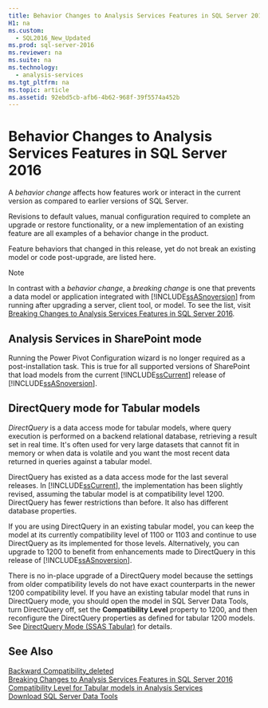 ```yaml
---
title: Behavior Changes to Analysis Services Features in SQL Server 2016
H1: na
ms.custom: 
  - SQL2016_New_Updated
ms.prod: sql-server-2016
ms.reviewer: na
ms.suite: na
ms.technology: 
  - analysis-services
ms.tgt_pltfrm: na
ms.topic: article
ms.assetid: 92ebd5cb-afb6-4b62-968f-39f5574a452b
---
```

# Behavior Changes to Analysis Services Features in SQL Server 2016
  A *behavior change* affects how features work or interact in the current version as compared to earlier versions of SQL Server.  
  
 Revisions to  default values, manual configuration required to complete an upgrade or restore functionality, or a new implementation of an existing feature are all examples of a behavior change in the product.  
  
 Feature behaviors that changed in this release, yet do not break an existing model or code post\-upgrade, are listed here.  
  
> [!NOTE]  
>  In contrast with a *behavior change*, a *breaking change* is one that prevents a data model or application integrated with [!INCLUDE[ssASnoversion](../../Token/Other/ssASnoversion_md.md)] from running after upgrading a server, client tool, or model. To see the list, visit [Breaking Changes to Analysis Services Features in SQL Server 2016](../../Topics/TopicNameNotContainA/Breaking-Changes-to-Analysis-Services-Features-in-SQL-Server-2016.md).  
  
## Analysis Services in SharePoint mode  
 Running the Power Pivot Configuration wizard is no longer required as a post\-installation task. This is true for all supported versions of SharePoint that load models from the  current [!INCLUDE[ssCurrent](../../Token/Other/ssCurrent_md.md)] release of [!INCLUDE[ssASnoversion](../../Token/Other/ssASnoversion_md.md)].  
  
## DirectQuery mode for Tabular models  
 *DirectQuery* is a data access mode for tabular models, where query execution is performed on a backend relational database, retrieving a result set in real time. It's often used for very large datasets that cannot fit in memory or when data is volatile and you want the most recent data returned in queries against a tabular model.  
  
 DirectQuery has existed as a data access mode for the last several releases. In [!INCLUDE[ssCurrent](../../Token/Other/ssCurrent_md.md)], the implementation has been slightly revised, assuming the tabular model is at compatibility level 1200. DirectQuery has fewer restrictions than before. It also has different database properties.  
  
 If you are using DirectQuery in an existing tabular model, you can keep the model at its currently compatibility level of 1100 or 1103 and continue to use DirectQuery as its implemented for those levels. Alternatively, you can upgrade to 1200 to benefit from enhancements made to DirectQuery in this release of [!INCLUDE[ssASnoversion](../../Token/Other/ssASnoversion_md.md)].  
  
 There is no in\-place upgrade of a DirectQuery model because the settings from older compatibility levels do not have exact counterparts in the newer 1200 compatibility level. If you have an existing tabular model that runs in DirectQuery mode, you should open the model in SQL Server Data Tools, turn DirectQuery off, set the **Compatibility Level** property to 1200, and then reconfigure the DirectQuery properties as defined for tabular 1200 models. See [DirectQuery Mode &#40;SSAS Tabular&#41;](../../Topics/TopicNameNotContainA/DirectQuery-Mode--SSAS-Tabular-.md) for details.  
  
## See Also  
 [Backward Compatibility_deleted](../Topic/Backward%20Compatibility_deleted.md)   
 [Breaking Changes to Analysis Services Features in SQL Server 2016](../../Topics/TopicNameNotContainA/Breaking-Changes-to-Analysis-Services-Features-in-SQL-Server-2016.md)   
 [Compatibility Level for Tabular models in Analysis Services](../../Topics/TopicNameNotContainA/Compatibility-Level-for-Tabular-models-in-Analysis-Services.md)   
 [Download SQL Server Data Tools](https://msdn.microsoft.com/en-us/library/mt204009.aspx)  
  
  
